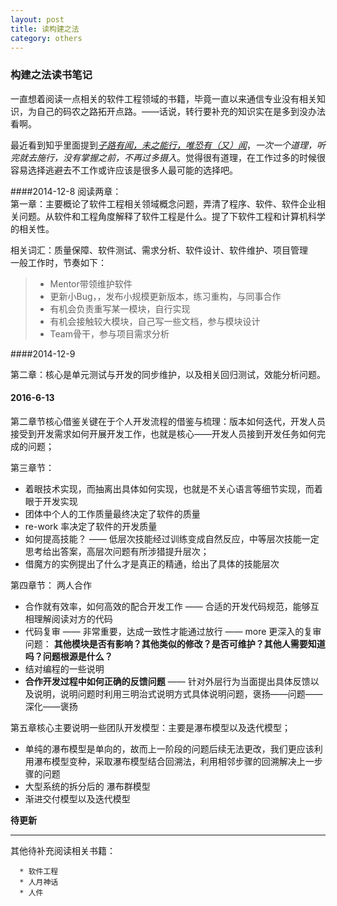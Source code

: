 ```yaml
---
layout: post
title: 读构建之法
category: others
---
```

### 构建之法读书笔记    

一直想着阅读一点相关的软件工程领域的书籍，毕竟一直以来通信专业没有相关知识，为自己的码农之路拓开点路。——话说，转行要补充的知识实在是多到没办法看啊。

最近看到知乎里面提到[*子路有闻，未之能行，唯恐有（又）闻*](http://www.zhihu.com/question/19550916/answer/29757926)，*一次一个道理，听完就去施行，没有掌握之前，不再过多摄入*。觉得很有道理，在工作过多的时候很容易选择逃避去不工作或许应该是很多人最可能的选择吧。

####2014-12-8   阅读两章：     
第一章：主要概论了软件工程相关领域概念问题，弄清了程序、软件、软件企业相关问题。从软件和工程角度解释了软件工程是什么。提了下软件工程和计算机科学的相关性。

相关词汇：质量保障、软件测试、需求分析、软件设计、软件维护、项目管理  
一般工作时，节奏如下：

> * Mentor带领维护软件
> * 更新小Bug，，发布小规模更新版本，练习重构，与同事合作
> * 有机会负责重写某一模块，自行实现
> * 有机会接触较大模块，自己写一些文档，参与模块设计
> * Team骨干，参与项目需求分析

####2014-12-9

第二章：核心是单元测试与开发的同步维护，以及相关回归测试，效能分析问题。


#### 2016-6-13

第二章节核心借鉴关键在于个人开发流程的借鉴与梳理：版本如何迭代，开发人员接受到开发需求如何开展开发工作，也就是核心——开发人员接到开发任务如何完成的问题；




第三章节：

*  着眼技术实现，而抽离出具体如何实现，也就是不关心语言等细节实现，而着眼于开发实现     
*  团体中个人的工作质量最终决定了软件的质量          
*  re-work 率决定了软件的开发质量          
*  如何提高技能？ —— 低层次技能经过训练变成自然反应，中等层次技能一定思考给出答案，高层次问题有所涉猎提升层次；
*  借魔方的实例提出了什么才是真正的精通，给出了具体的技能层次            

第四章节： 两人合作      

*  合作就有效率，如何高效的配合开发工作 —— 合适的开发代码规范，能够互相理解阅读对方的代码     
*  代码复审    ——   非常重要，达成一致性才能通过放行  —— more  更深入的复审问题： **其他模块是否有影响？其他类似的修改？是否可维护？其他人需要知道吗？问题根源是什么？**                        
*  结对编程的一些说明      
*  **合作开发过程中如何正确的反馈问题** —— 针对外层行为当面提出具体反馈以及说明，说明问题时利用三明治式说明方式具体说明问题，褒扬——问题——深化——褒扬

第五章核心主要说明一些团队开发模型：主要是瀑布模型以及迭代模型；   

*  单纯的瀑布模型是单向的，故而上一阶段的问题后续无法更改，我们更应该利用瀑布模型变种，采取瀑布模型结合回溯法，利用相邻步骤的回溯解决上一步骤的问题           
*  大型系统的拆分后的 瀑布群模型                    
*   渐进交付模型以及迭代模型               





**待更新**
- - -
   其他待补充阅读相关书籍：    

      * 软件工程
      * 人月神话
      * 人件   
